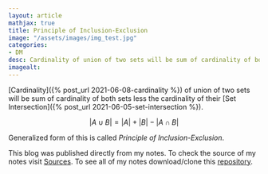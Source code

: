 ```yaml
---
layout: article
mathjax: true
title: Principle of Inclusion-Exclusion
image: "/assets/images/img_test.jpg"
categories:
- DM
desc: Cardinality of union of two sets will be sum of cardinality of both sets less the cardinality of their Set Intersection. 
imagealt: 
---
```


[Cardinality]({% post_url 2021-06-08-cardinality %}) of union of two sets will be sum of cardinality of both sets less the cardinality of their [Set Intersection]({% post_url 2021-06-05-set-intersection %}).

$$|A \cup B| = |A| + |B| - |A \cap B|$$


































































































































































































































































































































































Generalized form of this is called *Principle of Inclusion-Exclusion*.

This blog was published directly from my notes.
To check the source of my notes visit [Sources](sources.html).
To see all of my notes download/clone this [repository](https://github.com/bovem/CS).